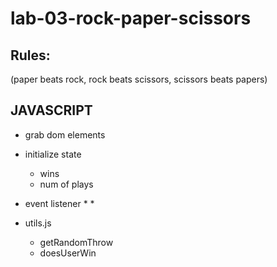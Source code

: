 # lab-03-rock-paper-scissors
## Rules: 
(paper beats rock, rock beats scissors, scissors beats papers)
## JAVASCRIPT
 * grab dom elements
 * initialize state
   * wins
   * num of plays
* event listener
    * 
    * 

* utils.js
    * getRandomThrow
    * doesUserWin